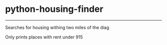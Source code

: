 # python-housing-finder
---
Searches for housing withing two miles of the diag

Only prints places with rent under 915
